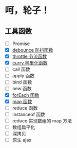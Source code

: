 # 呵，轮子！

## 工具函数

  - [ ] Promise
  - [x] [debounce 防抖函数](./utils/debounce.js)
  - [x] [throttle 节流函数](./utils/throttle.js)
  - [x] [curry 柯里化函数](./utils/curry.js)
  - [ ] call 函数
  - [ ] apply 函数
  - [ ] bind 函数
  - [ ] new 函数
  - [x] [forEach 函数](./utils/forEach.js)
  - [x] [map 函数](./utils/map.js)
  - [ ] reduce 函数
  - [ ] instanceof 函数
  - [ ] reduce 实现数组的 map 方法
  - [ ] 数组扁平化
  - [ ] 深拷贝
  - [ ] 原生 ajax
